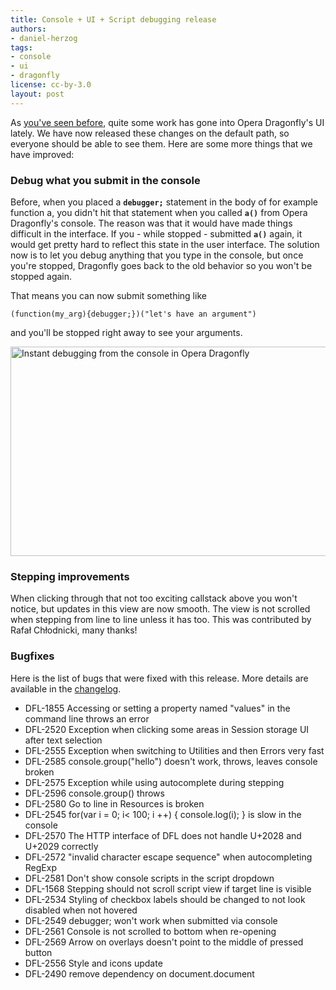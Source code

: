 ```yaml
---
title: Console + UI + Script debugging release
authors:
- daniel-herzog
tags:
- console
- ui
- dragonfly
license: cc-by-3.0
layout: post
---
```


<p>As <a href="http://my.opera.com/dragonfly/blog/2011/10/06/new-experimental-with-console-fixes-and-ui-tweaks">you&#39;ve seen before</a>, quite some work has gone into Opera Dragonfly&#39;s UI lately. We have now released these changes on the default path, so everyone should be able to see them. Here are some more things that we have improved:<p>
<h3>Debug what you submit in the console</h3>
<p>Before, when you placed a <b><code>debugger;</code></b> statement in the body of for example function a, you didn&#39;t hit that statement when you called <b><code>a()</code></b> from Opera Dragonfly&#39;s console. The reason was that it would have made things difficult in the interface. If you - while stopped - submitted <b><code>a()</code></b> again, it would get pretty hard to reflect this state in the user interface. The solution now is to let you debug anything that you type in the console, but once you&#39;re stopped, Dragonfly goes back to the old behavior so you won&#39;t be stopped again.<p>
<p>That means you can now submit something like <pre><code>(function(my_arg){debugger;})(&quot;let&#39;s have an argument&quot;)</code></pre> and you&#39;ll be stopped right away to see your arguments.</p>
<img src="{{ page.id }}/instant_debug_in_opera_dragonfly.png" width="620" height="335" alt="Instant debugging from the console in Opera Dragonfly" />
<h3>Stepping improvements</h3>
<p>When clicking through that not too exciting callstack above you won&#39;t notice, but updates in this view are now smooth. The view is not scrolled when stepping from line to line unless it has too. This was contributed by Rafał Chłodnicki, many thanks!</p>
<h3>Bugfixes</h3>
<p>Here is the list of bugs that were fixed with this release. More details are available in the <a href="https://dragonfly.opera.com/app/stp-1/logs/5056.1d40ae386f13.log">changelog</a>.</p>
<ul>
<li>DFL-1855	Accessing or setting a property named &quot;values&quot; in the command line throws an error</li>
<li>DFL-2520	Exception when clicking some areas in Session storage UI after text selection</li>
<li>DFL-2555	Exception when switching to Utilities and then Errors very fast</li>
<li>DFL-2585	console.group(&quot;hello&quot;) doesn&#39;t work, throws, leaves console broken</li>
<li>DFL-2575	Exception while using autocomplete during stepping</li>
<li>DFL-2596	console.group() throws</li>
<li>DFL-2580	Go to line in Resources is broken</li>
<li>DFL-2545	for(var i = 0; i&lt; 100; i ++) { console.log(i); } is slow in the console</li>
<li>DFL-2570	The HTTP interface of DFL does not handle U+2028 and U+2029 correctly</li>
<li>DFL-2572	&quot;invalid character escape sequence&quot; when autocompleting RegExp</li>
<li>DFL-2581	Don&#39;t show console scripts in the script dropdown</li>
<li>DFL-1568	Stepping should not scroll script view if target line is visible</li>
<li>DFL-2534	Styling of checkbox labels should be changed to not look disabled when not hovered</li>
<li>DFL-2549	debugger; won&#39;t work when submitted via console</li>
<li>DFL-2561	Console is not scrolled to bottom when re-opening</li>
<li>DFL-2569	Arrow on overlays doesn&#39;t point to the middle of pressed button</li>
<li>DFL-2556	Style and icons update</li>
<li>DFL-2490	remove dependency on document.document</li>
</ul>

